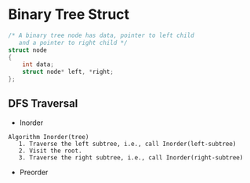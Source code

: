 # Binary Tree Struct
```c
/* A binary tree node has data, pointer to left child
   and a pointer to right child */
struct node
{
    int data;
    struct node* left, *right;
};
```

## DFS Traversal
- Inorder
```
Algorithm Inorder(tree)
   1. Traverse the left subtree, i.e., call Inorder(left-subtree)
   2. Visit the root.
   3. Traverse the right subtree, i.e., call Inorder(right-subtree)
```
- Preorder
```

```